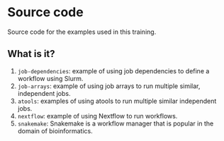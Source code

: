 # Source code

Source code for the examples used in this training.


## What is it?

1. `job-dependencies`: example of using job dependencies to define
   a workflow using Slurm.
1. `job-arrays`: example of using job arrays to run multiple similar,
   independent jobs.
1. `atools`: examples of using atools to run multiple similar independent jobs.
1. `nextflow`: example of using Nextflow to run workflows.
1. `snakemake`: Snakemake is a workflow manager that is popular in the domain
   of bioinformatics.
